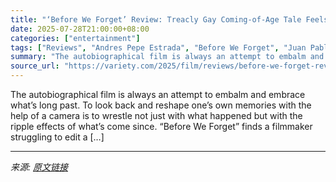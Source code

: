 ```yaml
---
title: "‘Before We Forget’ Review: Treacly Gay Coming-of-Age Tale Feels Stuck Imitating ‘Call Me by Your Name’"
date: 2025-07-28T21:00:00+08:00
categories: ["entertainment"]
tags: ["Reviews", "Andres Pepe Estrada", "Before We Forget", "Juan Pablo Di Pace"]
summary: "The autobiographical film is always an attempt to embalm and embrace what’s long past. To look back and reshape one’s own memories with the help of a camera is to wrestle not just with what happened b"
source_url: "https://variety.com/2025/film/reviews/before-we-forget-review-duino-1236466337/"
---
```


The autobiographical film is always an attempt to embalm and embrace what’s long past. To look back and reshape one’s own memories with the help of a camera is to wrestle not just with what happened but with the ripple effects of what’s come since. “Before We Forget” finds a filmmaker struggling to edit a [&#8230;]

---

*来源: [原文链接](https://variety.com/2025/film/reviews/before-we-forget-review-duino-1236466337/)*
